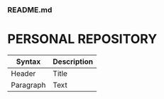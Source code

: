 ### README.md

# PERSONAL REPOSITORY

| Syntax | Description |
| ----------- | ----------- |
| Header | Title |
| Paragraph | Text |
